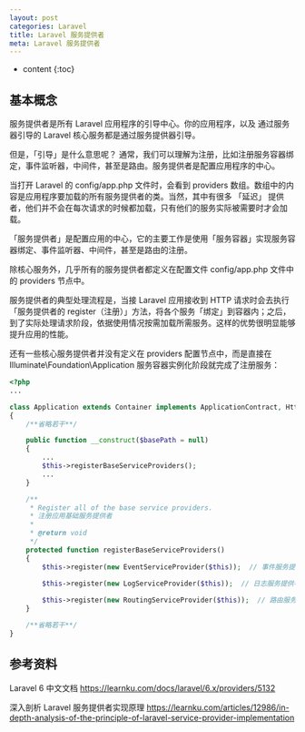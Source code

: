 ```yaml
---
layout: post
categories: Laravel
title: Laravel 服务提供者
meta: Laravel 服务提供者
---
```

* content
{:toc}

## 基本概念

服务提供者是所有 Laravel 应用程序的引导中心。你的应用程序，以及 通过服务器引导的 Laravel 核心服务都是通过服务提供器引导。

但是，「引导」是什么意思呢？ 通常，我们可以理解为注册，比如注册服务容器绑定，事件监听器，中间件，甚至是路由。服务提供者是配置应用程序的中心。

当打开 Laravel 的 config/app.php 文件时，会看到 providers 数组。数组中的内容是应用程序要加载的所有服务提供者的类。当然，其中有很多 「延迟」 提供者，他们并不会在每次请求的时候都加载，只有他们的服务实际被需要时才会加载。

「服务提供者」是配置应用的中心，它的主要工作是使用「服务容器」实现服务容器绑定、事件监听器、中间件，甚至是路由的注册。

除核心服务外，几乎所有的服务提供者都定义在配置文件 config/app.php 文件中的 providers 节点中。

服务提供者的典型处理流程是，当接 Laravel 应用接收到 HTTP 请求时会去执行「服务提供者的 register（注册）」方法，将各个服务「绑定」到容器内；之后，到了实际处理请求阶段，依据使用情况按需加载所需服务。这样的优势很明显能够提升应用的性能。

还有一些核心服务提供者并没有定义在 providers 配置节点中，而是直接在 Illuminate\Foundation\Application 服务容器实例化阶段就完成了注册服务：
```php
<?php
...

class Application extends Container implements ApplicationContract, HttpKernelInterface
{
    /**省略若干**/

    public function __construct($basePath = null)
    {
        ...
        $this->registerBaseServiceProviders();
        ...
    }

    /**
     * Register all of the base service providers. 
     * 注册应用基础服务提供者
     *
     * @return void
     */
    protected function registerBaseServiceProviders()
    {
        $this->register(new EventServiceProvider($this));  // 事件服务提供者

        $this->register(new LogServiceProvider($this));  // 日志服务提供者
        
        $this->register(new RoutingServiceProvider($this));  // 路由服务提供者
    }

    /**省略若干**/
}
```






## 参考资料

Laravel 6 中文文档  <https://learnku.com/docs/laravel/6.x/providers/5132>

深入剖析 Laravel 服务提供者实现原理 <https://learnku.com/articles/12986/in-depth-analysis-of-the-principle-of-laravel-service-provider-implementation>



